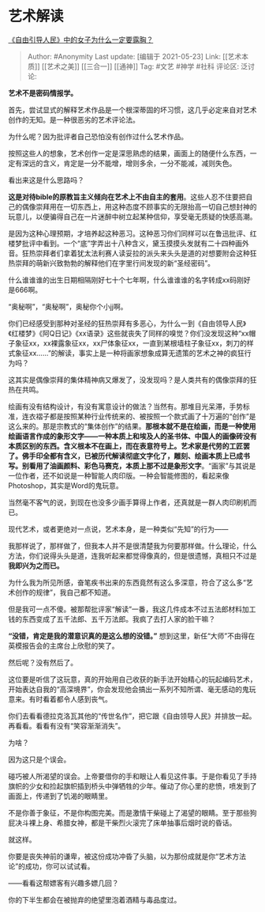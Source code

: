 # 艺术解读
[《自由引导人民》中的女子为什么一定要露胸？](https://www.zhihu.com/question/19786768/answer/548709196)

> Author: #Anonymity
> Last update: [编辑于 2021-05-23]
> Link: [[艺术本质]] [[艺术之美]] [[三合一]] [[通神]]
> Tag: #文艺 #神学 #社科
> 评论区:
> 泛讨论:

**艺术不是密码情报学。**

首先，尝试显式的解释艺术作品是一个根深蒂固的坏习惯，这几乎必定来自对艺术创作的无知。是一种很恶劣的艺术评论法。

为什么呢？因为批评者自己恐怕没有创作过什么艺术作品。

按照这些人的想象，艺术创作一定是深思熟虑的结果，画面上的随便什么东西，一定有深远的含义，肯定是一分不能增，增则多余，一分不能减，减则失色。

看出来这是什么思路吗？

**这是对待bible的原教旨主义倾向在艺术上不由自主的套用**。这些人忍不住要把自己的偶像崇拜用在一切东西上，用这种态度不顾事实的无限抬高一切自己想封神的玩意儿，以便骗得自己在一片迷醉中树立起某种信仰，享受毫无质疑的快感高潮。

是因为这种心理预期，才培养起这种恶习。这种恶习你们同样可以在鲁迅批评、红楼梦批评中看到。一个“底”字弄出十八种含义，黛玉摸摸头发就有二十四种画外音。狂热崇拜者们拿着犹太法利赛人读妥拉的派头来头头是道的对想要附会这种狂热崇拜的萌新兴致勃勃的解释他们在字里行间发现的新“圣经密码”。

什么谁谁谁的出生日期相隔刚好七十个七年啊，什么谁谁谁的名字转成xx码刚好是666啊。

“奥秘啊”，“奥秘啊”，奥秘你个小jj啊。

你们已经感受到那种对圣经的狂热崇拜有多恶心，为什么一到《自由领导人民》《红楼梦》《阿Q日记》《xx语录》这些就丧失了同样的嗅觉？你们没发现这种“xx帽子象征xx，xx裸露象征xx，xx尸体象征xx，一直到某根墙柱子象征xx，刺刀的样式象征xx……”的解读，事实上是一种将画家想象成算无遗策的艺术之神的疯狂行为吗？

这其实是偶像崇拜的集体精神病又爆发了，没发现吗？是人类共有的偶像崇拜的狂热在共鸣。

绘画有没有结构设计，有没有寓意设计的做法？当然有。那堆目光呆滞，手势标准，连衣褶子都是按照某种行业传统来的、被按照一个款式画了十万遍的“创作”是这么来的。那是宗教式的“集体创作”的结果。**那根本就不是在绘画，而是一种使用绘画语言作成的象形文字——一种本质上和埃及人的圣书体、中国人的画像砖没有本质区别的东西。**含义根本不在画上，而在表意符号上。艺术家是代劳的工匠罢了。佛手印全都有含义，已被历代解读彻底文字化了，雕刻、绘画本质上已成书写。别看用了油画颜料、彩色马赛克，本质上那不过是**象形文字**。“画家”与其说是一位作者，还不如说是一种智能人肉印版。一种会智能修图的，看起来像Photoshop，其实是Word的鬼玩意。

当然毫不客气的说，到现在也没多少画手算得上作者，还真就是一群人肉印刷机而已。

现代艺术，或者更绝对一点说，艺术本身，是一种类似“先知”的行为——

我那样说了，那样做了，但我本人并不是很清楚我为何要那样做。什么理论，什么方法，你们说得头头是道，连我听起来都觉得像真的，但是很遗憾，真相只不过是**我即兴为之而已。**

为什么我为所见所感，奋笔疾书出来的东西竟然有这么多深意，符合了这么多“艺术创作的规律”，我自己都不知道。

但是我可一点不傻。被那帮批评家“解读”一番，我这几件成本不过五法郎材料加工钱的东西变成了五千法郎、五千万法郎。我疯了去打人家的脸干嘛？

**“没错，肯定是我的潜意识真的是这么想的没错。”** 想到这里，新任“大师”不由得在英模报告会的主席台上欣慰的笑了。

然后呢？没有然后了。

这位要是听信了这玩意，真的开始用自己收获的新手法开始精心的玩起编码艺术，开始表达自我的“高深境界”，你会发现他会搞出一系列不知所谓、毫无感动的鬼玩意来。有时看着都令人感到丧气。

你们去看看德拉克洛瓦其他的“传世名作”，把它跟《自由领导人民》并排放一起。再看看。看看有没有“笑容渐渐消失”。

为啥？

因为这只是个误会。

碰巧被人所渴望的误会。上帝要借你的手和眼让人看见这件事。于是你看见了手持旗帜的少女和捡起旗帜插到桥头中弹牺牲的少年。催动了你心里的悲愤，喷发到了画面上，传递到了饥渴的眼睛里。

不是你善于象征，不是你构图完美。而是激情干柴碰上了渴望的眼睛。至于那些狗屁决斗裸上身、希腊女神，都是干柴烈火滚完了床单抽事后烟时说的昏话。

就这样。

你要是丧失神前的谦卑，被这份成功冲昏了头脑，以为那份成就是你“艺术方法论”的成功，你可以试试看。

——看看这帮嫖客有兴趣多嫖几回？

你的下半生都会在被抛弃的绝望里泡着酒精与毒品度过。
